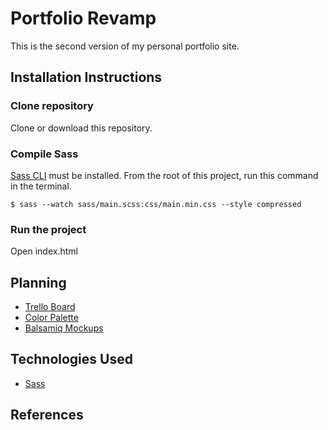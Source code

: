 # Portfolio Revamp
This is the second version of my personal portfolio site.

## Installation Instructions

### Clone repository
Clone or download this repository.

### Compile Sass
[Sass CLI](http://sass-lang.com/install) must be installed. From the root of this project, run this command in the terminal.

`$ sass --watch sass/main.scss:css/main.min.css --style compressed`

### Run the project
Open index.html

## Planning
* [Trello Board](https://trello.com/b/Yg4flW3u/portfolio)
* [Color Palette](https://coolors.co/703053-8e5575-93b7be-2a2e38-ffffff)
* [Balsamiq Mockups](https://github.com/elisekain/portfolio-revamp/blob/master/planning/Portfolio.pdf)

## Technologies Used
* [Sass](http://sass-lang.com/)

## References